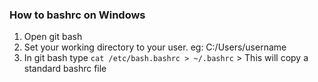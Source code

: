 ### How to bashrc on Windows

1. Open git bash 
2. Set your working directory to your user. eg: C:/Users/username
3. In git bash type ```cat /etc/bash.bashrc > ~/.bashrc``` > This will copy a standard bashrc file
